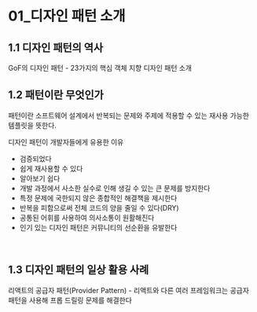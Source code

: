 # 01_디자인 패턴 소개

## 1.1 디자인 패턴의 역사
GoF의 디자인 패턴 - 23가지의 핵심 객체 지향 디자인 패턴 소개
<br />

## 1.2 패턴이란 무엇인가
패턴이란 소프트웨어 설계에서 반복되는 문제와 주제에 적용할 수 있는 재사용 가능한 템플릿을 뜻한다. <br />

디자인 패턴이 개발자들에게 유용한 이유
- 검증되었다
- 쉽게 재사용할 수 있다
- 알아보기 쉽다
- 개발 과정에서 사소한 실수로 인해 생길 수 있는 큰 문제를 방지한다
- 특정 문제에 국한되지 않은 종합적인 해결책을 제시한다
- 반복을 피함으로써 전체 코드의 양을 줄일 수 있다(DRY)
- 공통된 어휘를 사용하여 의사소통이 원활해진다
- 인기 있는 디자인 패턴은 커뮤니티의 선순환을 유발한다
<br />

## 1.3 디자인 패턴의 일상 활용 사례
리액트의 공급자 패턴(Provider Pattern) - 리액트와 다른 여러 프레임워크는 공급자 패턴을 사용해 프롭 드릴링 문제를 해결한다

